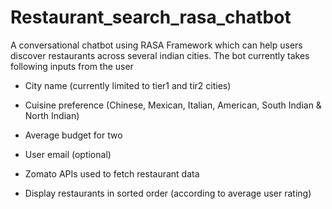 # Restaurant_search_rasa_chatbot

A conversational chatbot using RASA Framework which can help users discover restaurants across several indian cities.
The bot currently takes following inputs from the user
* City name (currently limited to tier1 and tir2 cities)
* Cuisine preference (Chinese, Mexican, Italian, American, South Indian & North Indian)
* Average budget for two
* User email (optional)

* Zomato APIs used to fetch restaurant data 
* Display restaurants in sorted order (according to average user rating)

